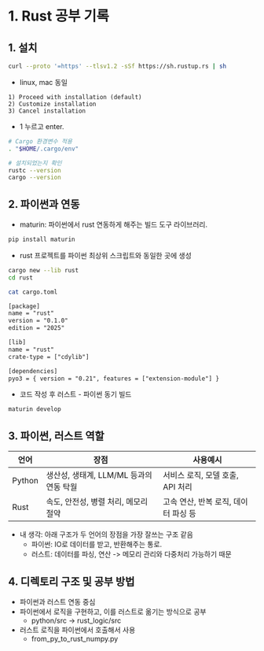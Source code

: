 # 1. Rust 공부 기록


## 1. 설치
```bash
curl --proto '=https' --tlsv1.2 -sSf https://sh.rustup.rs | sh
```
- linux, mac 동일

```text
1) Proceed with installation (default)
2) Customize installation
3) Cancel installation
```
- 1 누르고 enter.

```bash
# Cargo 환경변수 적용
. "$HOME/.cargo/env"

# 설치되었는지 확인
rustc --version
cargo --version
```


## 2. 파이썬과 연동
- maturin: 파이썬에서 rust 연동하게 해주는 빌드 도구 라이브러리.
```bash
pip install maturin
```
- rust 프로젝트를 파이썬 최상위 스크립트와 동일한 곳에 생성
```bash
cargo new --lib rust
cd rust

cat cargo.toml
```
```txt
[package]
name = "rust"
version = "0.1.0"
edition = "2025"

[lib]
name = "rust"
crate-type = ["cdylib"]

[dependencies]
pyo3 = { version = "0.21", features = ["extension-module"] }
```

- 코드 작성 후 러스트 - 파이썬 동기 빌드
```bash
maturin develop
```


## 3. 파이썬, 러스트 역할
|언어|장점|사용예시|
|-------|-------|-------|
|Python|생산성, 생태계, LLM/ML 등과의 연동 탁월|서비스 로직, 모델 호출, API 처리
|Rust|속도, 안전성, 병렬 처리, 메모리 절약|고속 연산, 반복 로직, 데이터 파싱 등

- 내 생각: 아래 구조가 두 언어의 장점을 가장 잘쓰는 구조 같음 
	+ 파이썬: IO로 데이터를 받고, 반환해주는 통로.
	+ 러스트: 데이터를 파싱, 연산 -> 메모리 관리와 다중처리 가능하기 때문


## 4. 디렉토리 구조 및 공부 방법
- 파이썬과 러스트 연동 중심
- 파이썬에서 로직을 구현하고, 이를 러스트로 옮기는 방식으로 공부
	+ python/src -> rust_logic/src
- 러스트 로직을 파이썬에서 호출해서 사용
	+ from_py_to_rust_numpy.py